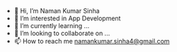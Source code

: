 - 👋 Hi, I’m Naman Kumar Sinha
- 👀 I’m interested in App Development
- 🌱 I’m currently learning ...
- 💞️ I’m looking to collaborate on ...
- 📫 How to reach me namankumar.sinha4@gmail.com

<!---
ROCKCROCK/ROCKCROCK is a ✨ special ✨ repository because its `README.md` (this file) appears on your GitHub profile.
You can click the Preview link to take a look at your changes.
--->
